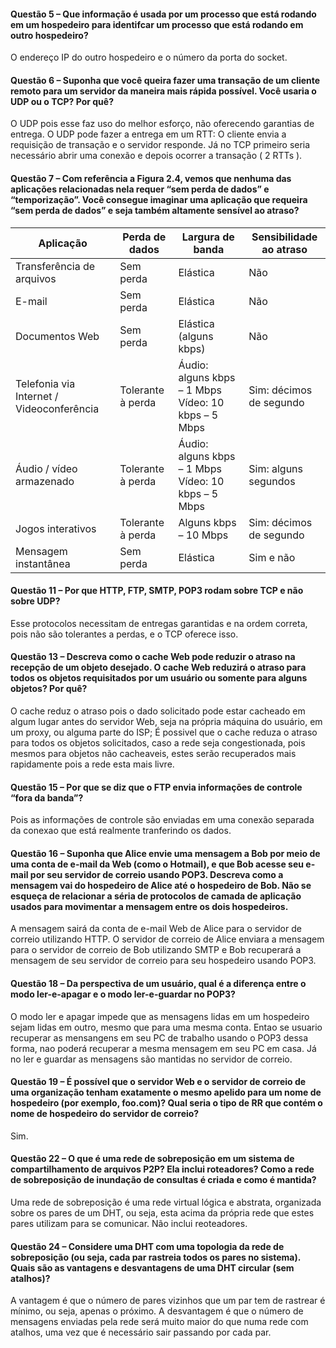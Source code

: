 #### Questão 5 – Que informação é usada por um processo que está rodando em um hospedeiro para identifcar um processo que está rodando em outro hospedeiro?

O endereço IP do outro hospedeiro e o número da porta do socket.

#### Questão 6 – Suponha que você queira fazer uma transação de um cliente remoto para um servidor da maneira mais rápida possível. Você usaria o UDP ou o TCP? Por quê?

O UDP pois esse faz uso do melhor esforço, não oferecendo garantias de entrega. O UDP pode fazer a entrega em um RTT: O cliente envia a requisição de transação e o servidor responde. Já no TCP primeiro seria necessário abrir uma conexão e depois ocorrer a transação ( 2 RTTs ).

#### Questão 7 – Com referência a Figura 2.4, vemos que nenhuma das aplicações relacionadas nela requer “sem perda de dados” e “temporização”. Você consegue imaginar uma aplicação que requeira “sem perda de dados” e seja também altamente sensível ao atraso?

Aplicação                                   | Perda de dados    | Largura de banda                                      | Sensibilidade ao atraso
---                                         | ---               | ---                                                   | ---
Transferência de arquivos                   | Sem perda         | Elástica                                              | Não
E-mail                                      | Sem perda         | Elástica                                              | Não
Documentos Web                              | Sem perda         | Elástica (alguns kbps)                                | Não
Telefonia via Internet /  Videoconferência  | Tolerante à perda | Áudio: alguns kbps – 1 Mbps Vídeo: 10 kbps – 5 Mbps   | Sim: décimos de segundo
Áudio / vídeo armazenado                    | Tolerante à perda | Áudio: alguns kbps – 1 Mbps Vídeo: 10 kbps – 5 Mbps   | Sim: alguns segundos
Jogos interativos                           | Tolerante à perda | Alguns kbps – 10 Mbps                                 | Sim: décimos de segundo         
Mensagem instantânea                        | Sem perda         | Elástica                                              | Sim e não

#### Questão 11 – Por que HTTP, FTP, SMTP, POP3 rodam sobre TCP e não sobre UDP?

Esse protocolos necessitam de entregas garantidas e na ordem correta, pois não são tolerantes a perdas, e o TCP oferece isso.

#### Questão 13 – Descreva como o cache Web pode reduzir o atraso na recepção de um objeto desejado. O cache Web reduzirá o atraso para todos os objetos requisitados por um usuário ou somente para alguns objetos? Por quê?

O cache reduz o atraso pois o dado solicitado pode estar cacheado em algum lugar antes do servidor Web, seja na própria máquina do usuário, em um proxy, ou alguma parte do ISP; É possivel que o cache reduza o atraso para todos os objetos solicitados, caso a rede seja congestionada, pois mesmos para objetos não cacheaveis, estes serão recuperados mais rapidamente pois a rede esta mais livre.

#### Questão 15 – Por que se diz que o FTP envia informações de controle “fora da banda”?

Pois as informações de controle são enviadas em uma conexão separada da conexao que está realmente tranferindo os dados.

#### Questão 16 – Suponha que Alice envie uma mensagem a Bob por meio de uma conta de e-mail da Web (como o Hotmail), e que Bob acesse seu e-mail por seu servidor de correio usando POP3. Descreva como a mensagem vai do hospedeiro de Alice até o hospedeiro de Bob. Não se esqueça de relacionar a séria de protocolos de camada de aplicação usados para movimentar a mensagem entre os dois hospedeiros.

A mensagem sairá da conta de e-mail Web de Alice para o servidor de correio utilizando HTTP. O servidor de correio de Alice enviara a mensagem para o servidor de correio de Bob utilizando SMTP e Bob recuperará a mensagem de seu servidor de correio para seu hospedeiro usando POP3.

#### Questão 18 – Da perspectiva de um usuário, qual é a diferença entre o modo ler-e-apagar e o modo ler-e-guardar no POP3?

O modo ler e apagar impede que as mensagens lidas em um hospedeiro sejam lidas em outro, mesmo que para uma mesma conta. Entao se usuario recuperar as mensangens em seu PC de trabalho usando o POP3 dessa forma, nao poderá recuperar a mesma mensagem em seu PC em casa. Já no ler e guardar as mensagens são mantidas no servidor de correio.

#### Questão 19 – É possível que o servidor Web e o servidor de correio de uma organização tenham exatamente o mesmo apelido para um nome de hospedeiro (por exemplo, foo.com)? Qual seria o tipo de RR que contém o nome de hospedeiro do servidor de correio?

Sim.

#### Questão 22 – O que é uma rede de sobreposição em um sistema de compartilhamento de arquivos P2P? Ela inclui roteadores? Como a rede de sobreposição de inundação de consultas é criada e como é mantida?

Uma rede de sobreposição é uma rede virtual lógica e abstrata, organizada sobre os pares de um DHT, ou seja, esta acima da própria rede que estes pares utilizam para se comunicar. Não inclui reoteadores. 

#### Questão 24 – Considere uma DHT com uma topologia da rede de sobreposição (ou seja, cada par rastreia todos os pares no sistema). Quais são as vantagens e desvantagens de uma DHT circular (sem atalhos)?

A vantagem é que o número de pares vizinhos que um par tem de rastrear é mínimo, ou seja, apenas o próximo. A desvantagem é que o número de mensagens enviadas pela rede será muito maior do que numa rede com atalhos, uma vez que é necessário sair passando por cada par.